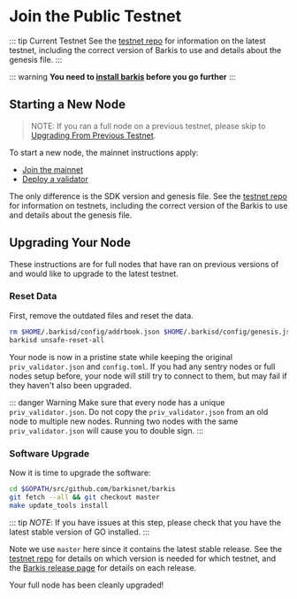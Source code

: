 # Join the Public Testnet 

::: tip Current Testnet
See the [testnet repo](https://github.com/barkis/testnets) for
information on the latest testnet, including the correct version
of Barkis to use and details about the genesis file.
:::

::: warning
**You need to [install barkis](./installation.md) before you go further**
:::

## Starting a New Node

> NOTE: If you ran a full node on a previous testnet, please skip to [Upgrading From Previous Testnet](#upgrading-from-previous-testnet).

To start a new node, the mainnet instructions apply:

- [Join the mainnet](./join-mainnet.md)
- [Deploy a validator](./validators/validator-setup.md)

The only difference is the SDK version and genesis file. See the [testnet repo](https://github.com/barkis/testnets) for information on testnets, including the correct version of the Barkis to use and details about the genesis file.

## Upgrading Your Node

These instructions are for full nodes that have ran on previous versions of and would like to upgrade to the latest testnet.

### Reset Data

First, remove the outdated files and reset the data.

```bash
rm $HOME/.barkisd/config/addrbook.json $HOME/.barkisd/config/genesis.json
barkisd unsafe-reset-all
```

Your node is now in a pristine state while keeping the original `priv_validator.json` and `config.toml`. If you had any sentry nodes or full nodes setup before,
your node will still try to connect to them, but may fail if they haven't also
been upgraded.

::: danger Warning
Make sure that every node has a unique `priv_validator.json`. Do not copy the `priv_validator.json` from an old node to multiple new nodes. Running two nodes with the same `priv_validator.json` will cause you to double sign.
:::

### Software Upgrade

Now it is time to upgrade the software:

```bash
cd $GOPATH/src/github.com/barkisnet/barkis
git fetch --all && git checkout master
make update_tools install
```

::: tip
*NOTE*: If you have issues at this step, please check that you have the latest stable version of GO installed.
:::

Note we use `master` here since it contains the latest stable release.
See the [testnet repo](https://github.com/barkis/testnets) for details on which version is needed for which testnet, and the [Barkis release page](https://github.com/barkisnet/barkis/releases) for details on each release.

Your full node has been cleanly upgraded!
